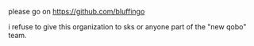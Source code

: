 please go on https://github.com/bluffingo

i refuse to give this organization to sks or anyone part of the "new qobo" team.
